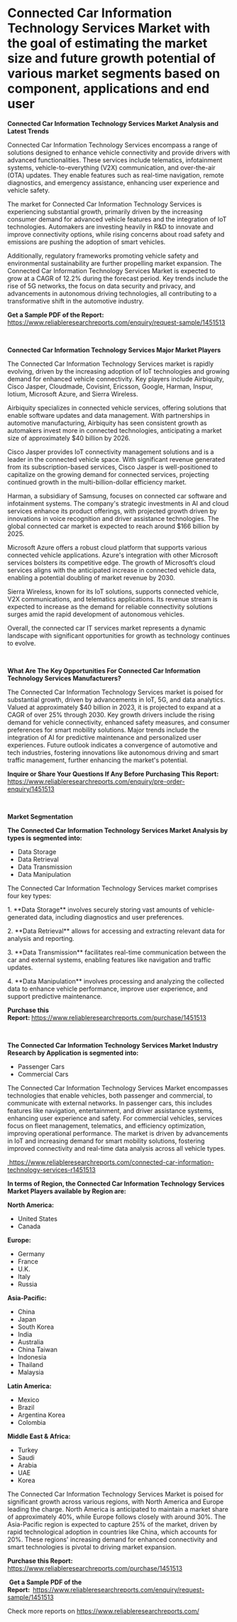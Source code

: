 <p><h1>Connected Car Information Technology Services Market with the goal of estimating the market size and future growth potential of various market segments based on component, applications and end user</h1></p><p><strong>Connected Car Information Technology Services Market Analysis and Latest Trends</strong></p>
<p><p>Connected Car Information Technology Services encompass a range of solutions designed to enhance vehicle connectivity and provide drivers with advanced functionalities. These services include telematics, infotainment systems, vehicle-to-everything (V2X) communication, and over-the-air (OTA) updates. They enable features such as real-time navigation, remote diagnostics, and emergency assistance, enhancing user experience and vehicle safety.</p><p>The market for Connected Car Information Technology Services is experiencing substantial growth, primarily driven by the increasing consumer demand for advanced vehicle features and the integration of IoT technologies. Automakers are investing heavily in R&D to innovate and improve connectivity options, while rising concerns about road safety and emissions are pushing the adoption of smart vehicles.</p><p>Additionally, regulatory frameworks promoting vehicle safety and environmental sustainability are further propelling market expansion. The Connected Car Information Technology Services Market is expected to grow at a CAGR of 12.2% during the forecast period. Key trends include the rise of 5G networks, the focus on data security and privacy, and advancements in autonomous driving technologies, all contributing to a transformative shift in the automotive industry.</p></p>
<p><strong>Get a Sample PDF of the Report:&nbsp;</strong> <a href="https://www.reliableresearchreports.com/enquiry/request-sample/1451513?utm_campaign=3063&utm_medium=2&utm_source=Github&utm_content=ia&utm_term=11032025&utm_id=connected-car-information-technology-services">https://www.reliableresearchreports.com/enquiry/request-sample/1451513</a></p>
<p>&nbsp;</p>
<p><strong>Connected Car Information Technology Services Major Market Players</strong></p>
<p><p>The Connected Car Information Technology Services market is rapidly evolving, driven by the increasing adoption of IoT technologies and growing demand for enhanced vehicle connectivity. Key players include Airbiquity, Cisco Jasper, Cloudmade, Covisint, Ericsson, Google, Harman, Inspur, Iotium, Microsoft Azure, and Sierra Wireless.</p><p>Airbiquity specializes in connected vehicle services, offering solutions that enable software updates and data management. With partnerships in automotive manufacturing, Airbiquity has seen consistent growth as automakers invest more in connected technologies, anticipating a market size of approximately $40 billion by 2026.</p><p>Cisco Jasper provides IoT connectivity management solutions and is a leader in the connected vehicle space. With significant revenue generated from its subscription-based services, Cisco Jasper is well-positioned to capitalize on the growing demand for connected services, projecting continued growth in the multi-billion-dollar efficiency market.</p><p>Harman, a subsidiary of Samsung, focuses on connected car software and infotainment systems. The company's strategic investments in AI and cloud services enhance its product offerings, with projected growth driven by innovations in voice recognition and driver assistance technologies. The global connected car market is expected to reach around $166 billion by 2025.</p><p>Microsoft Azure offers a robust cloud platform that supports various connected vehicle applications. Azure's integration with other Microsoft services bolsters its competitive edge. The growth of Microsoft’s cloud services aligns with the anticipated increase in connected vehicle data, enabling a potential doubling of market revenue by 2030.</p><p>Sierra Wireless, known for its IoT solutions, supports connected vehicle, V2X communications, and telematics applications. Its revenue stream is expected to increase as the demand for reliable connectivity solutions surges amid the rapid development of autonomous vehicles.</p><p>Overall, the connected car IT services market represents a dynamic landscape with significant opportunities for growth as technology continues to evolve.</p></p>
<p>&nbsp;</p>
<p><strong>What Are The Key Opportunities For Connected Car Information Technology Services Manufacturers?</strong></p>
<p><p>The Connected Car Information Technology Services market is poised for substantial growth, driven by advancements in IoT, 5G, and data analytics. Valued at approximately $40 billion in 2023, it is projected to expand at a CAGR of over 25% through 2030. Key growth drivers include the rising demand for vehicle connectivity, enhanced safety measures, and consumer preferences for smart mobility solutions. Major trends include the integration of AI for predictive maintenance and personalized user experiences. Future outlook indicates a convergence of automotive and tech industries, fostering innovations like autonomous driving and smart traffic management, further enhancing the market's potential.</p></p>
<p><strong>Inquire or Share Your Questions If Any Before Purchasing This Report:</strong> <a href="https://www.reliableresearchreports.com/enquiry/pre-order-enquiry/1451513?utm_campaign=3063&utm_medium=2&utm_source=Github&utm_content=ia&utm_term=11032025&utm_id=connected-car-information-technology-services">https://www.reliableresearchreports.com/enquiry/pre-order-enquiry/1451513</a></p>
<p>&nbsp;</p>
<p><strong>Market Segmentation</strong></p>
<p><strong>The Connected Car Information Technology Services Market Analysis by types is segmented into:</strong></p>
<p><ul><li>Data Storage</li><li>Data Retrieval</li><li>Data Transmission</li><li>Data Manipulation</li></ul></p>
<p><p>The Connected Car Information Technology Services market comprises four key types: </p><p>1. **Data Storage** involves securely storing vast amounts of vehicle-generated data, including diagnostics and user preferences.</p><p>2. **Data Retrieval** allows for accessing and extracting relevant data for analysis and reporting.</p><p>3. **Data Transmission** facilitates real-time communication between the car and external systems, enabling features like navigation and traffic updates.</p><p>4. **Data Manipulation** involves processing and analyzing the collected data to enhance vehicle performance, improve user experience, and support predictive maintenance.</p></p>
<p><strong>Purchase this Report:&nbsp;</strong><a href="https://www.reliableresearchreports.com/purchase/1451513?utm_campaign=3063&utm_medium=2&utm_source=Github&utm_content=ia&utm_term=11032025&utm_id=connected-car-information-technology-services">https://www.reliableresearchreports.com/purchase/1451513</a></p>
<p>&nbsp;</p>
<p><strong>The Connected Car Information Technology Services Market Industry Research by Application is segmented into:</strong></p>
<p><ul><li>Passenger Cars</li><li>Commercial Cars</li></ul></p>
<p><p>The Connected Car Information Technology Services Market encompasses technologies that enable vehicles, both passenger and commercial, to communicate with external networks. In passenger cars, this includes features like navigation, entertainment, and driver assistance systems, enhancing user experience and safety. For commercial vehicles, services focus on fleet management, telematics, and efficiency optimization, improving operational performance. The market is driven by advancements in IoT and increasing demand for smart mobility solutions, fostering improved connectivity and real-time data analysis across all vehicle types.</p></p>
<p><a href="https://www.reliableresearchreports.com/connected-car-information-technology-services-r1451513?utm_campaign=3063&utm_medium=2&utm_source=Github&utm_content=ia&utm_term=11032025&utm_id=connected-car-information-technology-services">&nbsp;https://www.reliableresearchreports.com/connected-car-information-technology-services-r1451513</a></p>
<p><strong>In terms of Region, the Connected Car Information Technology Services Market Players available by Region are:</strong></p>
<p>
    <p> <strong> North America: </strong>
        <ul>
            <li>United States</li>
            <li>Canada</li>
        </ul>
        </p> 
    <p> <strong> Europe: </strong>
        <ul>
            <li>Germany</li>
            <li>France</li>
            <li>U.K.</li>
            <li>Italy</li>
            <li>Russia</li>
        </ul>
        </p> 
    <p> <strong> Asia-Pacific: </strong>
        <ul>
            <li>China</li>
            <li>Japan</li>
            <li>South Korea</li>
            <li>India</li>
            <li>Australia</li>
            <li>China Taiwan</li>
            <li>Indonesia</li>
            <li>Thailand</li>
            <li>Malaysia</li>
        </ul>
        </p> 
    <p> <strong> Latin America: </strong>
        <ul>
            <li>Mexico</li>
            <li>Brazil</li>
            <li>Argentina Korea</li>
            <li>Colombia</li>
        </ul>
        </p> 
    <p> <strong> Middle East & Africa: </strong>
        <ul>
            <li>Turkey</li>
            <li>Saudi</li>
            <li>Arabia</li>
            <li>UAE</li>
            <li>Korea</li>
        </ul>
    </p>
    </p>
<p><p>The Connected Car Information Technology Services Market is poised for significant growth across various regions, with North America and Europe leading the charge. North America is anticipated to maintain a market share of approximately 40%, while Europe follows closely with around 30%. The Asia-Pacific region is expected to capture 25% of the market, driven by rapid technological adoption in countries like China, which accounts for 20%. These regions' increasing demand for enhanced connectivity and smart technologies is pivotal to driving market expansion.</p></p>
<p><strong>Purchase this Report: </strong><a href="https://www.reliableresearchreports.com/purchase/1451513?utm_campaign=3063&utm_medium=2&utm_source=Github&utm_content=ia&utm_term=11032025&utm_id=connected-car-information-technology-services">https://www.reliableresearchreports.com/purchase/1451513</a></p>
<p>&nbsp;<strong>Get a Sample PDF of the Report:&nbsp;&nbsp;</strong><a href="https://www.reliableresearchreports.com/enquiry/request-sample/1451513?utm_campaign=3063&utm_medium=2&utm_source=Github&utm_content=ia&utm_term=11032025&utm_id=connected-car-information-technology-services">https://www.reliableresearchreports.com/enquiry/request-sample/1451513</a></p>
<p><strong></strong></p>
<p>Check more reports on <a href="https://www.reliableresearchreports.com/?utm_campaign=3063&utm_medium=2&utm_source=Github&utm_content=ia&utm_term=11032025&utm_id=connected-car-information-technology-services">https://www.reliableresearchreports.com/</a></p>